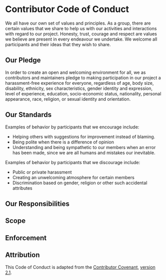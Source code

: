# Contributor Code of Conduct

We all have our own set of values and principles. As a group, there are certain values that we share to help us with our activities and interactions with regard to our project. Honesty, trust, courage and respect are values we believe are present in every endeavour we undertake. We welcome all participants and their ideas that they wish to share.

## Our Pledge

In order to create an open and welcoming environment for all, we as contributors and maintainers pledge to making participation in our project a harassment-free experience for everyone, regardless of age, body size, disability, ethnicity, sex characteristics, gender identity and expression, level of experience, education, socio-economic status, nationality, personal appearance, race, religion, or sexual identity and orientation.

## Our Standards

Examples of behavior by participants that we encourage include:

- Helping others with suggestions for improvement instead of blaming.
- Being polite when there is a difference of opinion
- Understanding and being sympathetic to our members when an error has been made, since we are all humans and mistakes our inevitable.

Examples of behavior by participants that we discourage include:

- Public or private harassment
- Creating an unwelcoming atmosphere for certain members 
- Discrimination based on gender, religion or other such accidental attributes

## Our Responsibilities

</to-complete>

## Scope

</to-complete>

## Enforcement

</to-complete>

## Attribution

This Code of Conduct is adapted from the [Contributor Covenant](https://www.contributor-covenant.org/), [version 2.1](https://www.contributor-covenant.org/version/2/1/code_of_conduct/).
